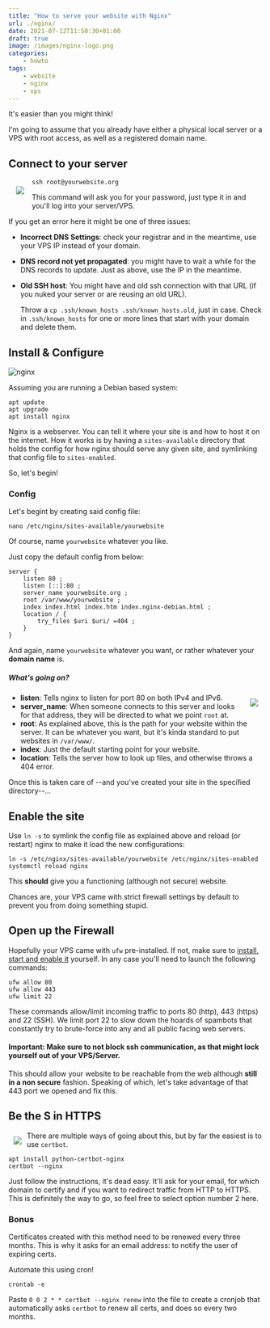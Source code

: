 ```yaml
---
title: "How to serve your website with Nginx"
url: ./nginx/
date: 2021-07-12T11:50:30+01:00
draft: true
image: /images/nginx-logo.png
categories:
    - howto
tags:
    - website
    - nginx
    - vps
---
```


It's easier than you might think!

<!--more-->

I'm going to assume that you already have either a physical local server or a VPS with root access, as well as a registered domain name.

## Connect to your server

<img style="float: left; margin: 3%" src="../../../images/ssh.png">

```
ssh root@yourwebsite.org
```

This command will ask you for your password, just type it in and you'll log into your server/VPS.

If you get an error here it might be one of three issues:
- **Incorrect DNS Settings**: check your registrar and in the meantime, use your VPS IP instead of your domain.
- **DNS record not yet propagated**: you might have to wait a while for the DNS records to update. Just as above, use the IP in the meantime.
- **Old SSH host**: You might have and old ssh connection with that URL (if you nuked your server or are reusing an old URL). 

	Throw a `cp .ssh/known_hosts .ssh/known_hosts.old`, just in case.
	Check in `.ssh/known_hosts` for one or more lines that start with your domain and delete them.

## Install & Configure 

![nginx](../../../images/nginx.png)

Assuming you are running a Debian based system:

```
apt update
apt upgrade
apt install nginx
```

Nginx is a webserver. You can tell it where your site is and how to host it on the internet. 
How it works is by having a `sites-available` directory that holds the config for how nginx should serve any given site, and symlinking that config file to `sites-enabled`.

So, let's begin!

### Config

Let's begint by creating said config file:
```
nano /etc/nginx/sites-available/yourwebsite
```
Of course, name `yourwebsite` whatever you like.

Just copy the default config from below:

```
server {
	listen 80 ;
	listen [::]:80 ;
	server_name yourwebsite.org ;
	root /var/www/yourwebsite ;
	index index.html index.htm index.nginx-debian.html ;
	location / {
		try_files $uri $uri/ =404 ;
	}
}
```

And again, name `yourwebsite` whatever you want, or rather whatever your **domain name** is.


##### What's going on?

<img style="float: right; margin: 2%" src="../../../images/wtf.gif">

- **listen**: Tells nginx to listen for port 80 on both IPv4 and IPv6.
- **server_name**: When someone connects to this server and looks for that address, they will be directed to what we point `root` at.
- **root**: As explained above, this is the path for your website within the server. It can be whatever you want, but it's kinda standard to put websites in `/var/www/`.
- **index**: Just the default starting point for your website.
- **location**: Tells the server how to look up files, and otherwise throws a 404 error.

Once this is taken care of --and you've created your site in the specified directory--...

## Enable the site

Use `ln -s` to symlink the config file as explained above and reload (or restart) nginx to make it load the new configurations:

```
ln -s /etc/nginx/sites-available/yourwebsite /etc/nginx/sites-enabled
systemctl reload nginx
```

This **should** give you a functioning (although not secure) website.

Chances are, your VPS came with strict firewall settings by default to prevent you from doing something stupid.

## Open up the Firewall

Hopefully your VPS came with `ufw` pre-installed. If not, make sure to [install, start and enable it](https://unixmagick.xyz/en/ufw/) yourself. In any case you'll need to launch the following commands:

```
ufw allow 80
ufw allow 443
ufw limit 22
```

These commands allow/limit incoming traffic to ports 80 (http), 443 (https) and 22 (SSH).
We limit port 22 to slow down the hoards of spambots that constantly try to brute-force into any and all public facing web servers.

#### Important: Make sure to not block ssh communication, as that might lock yourself out of your VPS/Server.

This should allow your website to be reachable from the web although **still in a non secure** fashion. Speaking of which, let's take advantage of that 443 port we opened and fix this.

## Be the S in HTTPS

<img style="float: left; margin: 2%" src="../../../images/lock.png">

There are multiple ways of going about this, but by far the easiest is to use `certbot`.

```
apt install python-certbot-nginx
certbot --nginx
```

Just follow the instructions, it's dead easy. 
It'll ask for your email, for which domain to certify and if you want to redirect traffic from HTTP to HTTPS. This is definitely the way to go, so feel free to select option number 2 here.

### Bonus

Certificates created with this method need to be renewed every three months.
This is why it asks for an email address: to notify the user of expiring certs.

Automate this using cron!

```
crontab -e
```

Paste `0 0 2 * * certbot --nginx renew` into the file to create a cronjob that automatically asks `certbot` to renew all certs, and does so every two months.
